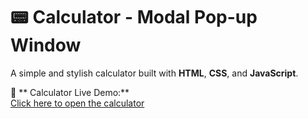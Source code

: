 # 📟 Calculator - Modal Pop-up Window

A simple and stylish calculator built with **HTML**, **CSS**, and **JavaScript**.

🔗 ** Calculator Live Demo:**  
[Click here to open the calculator](https://682e9f05cd7d6d8895a5e4f9--brilliant-fox-28a8a2.netlify.app/)
